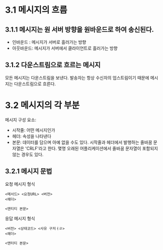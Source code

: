 
# 3.1 메시지의 흐름
## 3.1.1 메시지는 원 서버 방향을 원바운드로 하여 송신된다. 
- 인바운드 : 메시지가 서버로 흘러가는 방향
- 아웃바운드: 메시지가 서버에서 클라이언트로 흘러가는 방향 

## 3.1.2 다운스트림으로 흐르는 메시지 
모든 메시지는 다운스트림을 보낸다. 
발송자는 항상 수신자의 업스트림이기 때문에 메시지는 다운스트림으로 흐른다. 

# 3.2 메시지의 각 부분
메시지 구성 요소:
- 시작줄: 어떤 메시지인가
- 헤더: 속성을 나타낸다
- 본문: 데이터를 담으며 아예 없을 수도 있다. 
시작줄과 헤더에서 발행하는 줄바꿈 문자열은 'CRLF'라고 한다.
몇명 오래된 어플리케이션에서 줄바꿈 문자열이 포함되지 않는 경우도 있다. 

## 3.2.1 메시지 문법 
요청 메시지 형식
```
<메서드> <요청URL> <버전> 
<헤더> 

<엔티티 본문> 
```

응답 메시지 형식 
```
<버전> <상태코드> <사유 구저ㅓㄹ> 
<헤더> 

<엔터티 본문> 
```
